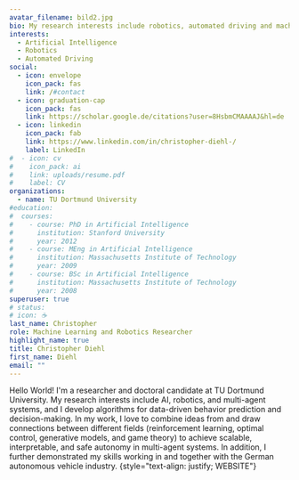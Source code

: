 ```yaml
---
avatar_filename: bild2.jpg
bio: My research interests include robotics, automated driving and machine learning.
interests:
  - Artificial Intelligence
  - Robotics
  - Automated Driving
social:
  - icon: envelope
    icon_pack: fas
    link: /#contact
  - icon: graduation-cap
    icon_pack: fas
    link: https://scholar.google.de/citations?user=8HsbmCMAAAAJ&hl=de
  - icon: linkedin
    icon_pack: fab
    link: https://www.linkedin.com/in/christopher-diehl-/
    label: LinkedIn
#  - icon: cv
#    icon_pack: ai
#    link: uploads/resume.pdf
#    label: CV
organizations:
  - name: TU Dortmund University
#education:
#  courses:
#    - course: PhD in Artificial Intelligence
#      institution: Stanford University
#      year: 2012
#    - course: MEng in Artificial Intelligence
#      institution: Massachusetts Institute of Technology
#      year: 2009
#    - course: BSc in Artificial Intelligence
#      institution: Massachusetts Institute of Technology
#      year: 2008
superuser: true
# status:
# icon: ☕️
last_name: Christopher
role: Machine Learning and Robotics Researcher
highlight_name: true
title: Christopher Diehl
first_name: Diehl
email: ""
---
```


Hello World! 
I'm a researcher and doctoral candidate at TU Dortmund University. My research interests include AI, robotics, and multi-agent systems, and I develop algorithms for data-driven behavior prediction and decision-making. In my work, I love to combine ideas from and draw connections between different fields (reinforcement learning, optimal control, generative models, and game theory) to achieve scalable, interpretable, and safe autonomy in multi-agent systems. In addition, I further demonstrated my skills working in and together with the German autonomous vehicle industry. 
{style="text-align: justify; WEBSITE"}
